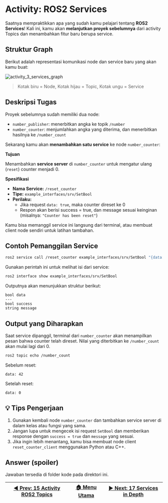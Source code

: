 # Activity: ROS2 Services

Saatnya mempraktikkan apa yang sudah kamu pelajari tentang **ROS2 Services**! Kali ini, kamu akan **melanjutkan proyek sebelumnya** dari activity Topics dan menambahkan fitur baru berupa service.

## Struktur Graph

Berikut adalah representasi komunikasi node dan service baru yang akan kamu buat:

![activity_3_services_graph](/assets/activity_3_services_graph.png)

> Kotak biru = Node, Kotak hijau = Topic, Kotak ungu = Service

## Deskripsi Tugas

Proyek sebelumnya sudah memiliki dua node:
- `number_publisher`: menerbitkan angka ke topik `/number`
- `number_counter`: menjumlahkan angka yang diterima, dan menerbitkan hasilnya ke `/number_count`

Sekarang kamu akan **menambahkan satu service** ke node `number_counter`:

**Tujuan**

Menambahkan **service server** di `number_counter` untuk mengatur ulang (`reset`) counter menjadi 0.

**Spesifikasi**

- **Nama Service:** `/reset_counter`
- **Tipe:** `example_interfaces/srv/SetBool`
- **Perilaku:** 
  - Jika request `data: true`, maka counter direset ke 0
  - Respon akan berisi success = true, dan message sesuai keinginan (misalnya: `"Counter has been reset"`)

Kamu bisa memanggil service ini langsung dari terminal, atau membuat client node sendiri untuk latihan tambahan.

## Contoh Pemanggilan Service

```bash
ros2 service call /reset_counter example_interfaces/srv/SetBool "{data: true}"
```

Gunakan perintah ini untuk melihat isi dari service:

```bash
ros2 interface show example_interfaces/srv/SetBool
```

Outputnya akan menunjukkan struktur berikut:

```
bool data
---
bool success
string message
```

## Output yang Diharapkan

Saat service dipanggil, terminal dari `number_counter` akan menampilkan pesan bahwa counter telah direset. Nilai yang diterbitkan ke `/number_count` akan mulai lagi dari 0.

```bash
ros2 topic echo /number_count
```

Sebelum reset:
```
data: 42
```

Setelah reset:
```
data: 0
```

## 💡 Tips Pengerjaan

1. Gunakan kembali node `number_counter` dan tambahkan service server di dalam kelas atau fungsi yang sama.
2. Jangan lupa untuk mengecek isi request `SetBool` dan memberikan response dengan `success = true` dan `message` yang sesuai.
3. Jika ingin lebih menantang, kamu bisa membuat node client `reset_counter_client` menggunakan Python atau C++.

## Answer (spoiler)

Jawaban tersedia di folder kode pada direktori ini.

| [◀️ Prev: 15 Activity ROS2 Topics](../15_activity_ros2_topics/) | [🏠 Menu Utama](/) | [▶️ Next: 17 Services in Depth](../17_services_in_depth/) |
| -------------------------------------------------------------- | ----------------- | -------------------------------------------------------- |